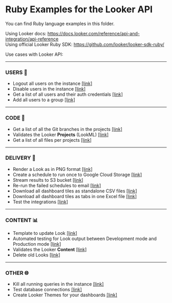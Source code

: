 # Ruby Examples for the Looker API

You can find Ruby language examples in this folder.


Using Looker docs: https://docs.looker.com/reference/api-and-integration/api-reference   
Using official Looker Ruby SDK: https://github.com/looker/looker-sdk-ruby/

Use cases with Looker API:
___________
### USERS 👤
- Logout all users on the instance [[link]](https://github.com/looker-open-source/sdk-examples/blob/master/ruby/logout_all_users.rb)
- Disable users in the instance [[link]](https://github.com/looker-open-source/sdk-examples/blob/master/ruby/disable_users.rb)
- Get a list of all users and their auth credentials [[link]](https://github.com/looker-open-source/sdk-examples/blob/master/ruby/users_list_and_auth_types.rb)
- Add all users to a group [[link]](https://github.com/looker-open-source/sdk-examples/blob/master/ruby/all_users_to_group.rb)


___________
### CODE 💾
- Get a list of all the Git branches in the projects [[link]](https://github.com/looker-open-source/sdk-examples/blob/master/ruby/all_git_branches.rb)
- Validates the Looker **Projects** (LookML) [[link]](https://github.com/looker-open-source/sdk-examples/blob/master/ruby/validate_projects.rb)
- Get a list of all files per projects [[link]](https://github.com/looker-open-source/sdk-examples/blob/master/ruby/list_files_per_project.rb)

___________
### DELIVERY 📩
- Render a Look as in PNG format [[link]](https://github.com/looker-open-source/sdk-examples/blob/master/ruby/render_look_png.rb)
- Create a schedule to run once to Google Cloud Storage [[link]](https://github.com/looker-open-source/sdk-examples/blob/master/ruby/schedule_once_to_gcs.rb)
- Stream results to S3 bucket [[link]](https://github.com/looker-open-source/sdk-examples/blob/master/ruby/stream_to_s3.rb)
- Re-run the failed schedules to email [[link]](https://github.com/looker-open-source/sdk-examples/blob/master/ruby/rerun_failed_email_schedules.rb)
- Download all dashboard tiles as standalone CSV files [[link]](https://github.com/looker-open-source/sdk-examples/blob/master/ruby/download_dashboard.rb#L12-L33)
-  Download all dashboard tiles as tabs in one Excel file [[link]](https://github.com/looker-open-source/sdk-examples/blob/master/ruby/download_dashboard.rb#L36-L65)
- Test the integrations [[link]](https://github.com/looker-open-source/sdk-examples/blob/master/ruby/test_integrations.rb)

___________
### CONTENT 📊
- Template to update Look [[link]](https://github.com/looker-open-source/sdk-examples/blob/master/ruby/update_look.rb)
- Automated testing for Look output between Development mode and Production mode [[link]](https://github.com/looker-open-source/sdk-examples/blob/master/ruby/master/dev_vs_prod.rb)
- Validates the Looker **Content** [[link]](https://github.com/looker-open-source/sdk-examples/blob/master/ruby/validate_content.rb)
- Delete old Looks [[link]](https://github.com/looker-open-source/sdk-examples/blob/master/ruby/delete_unused_content.rb)

___________
### OTHER 🌐

- Kill all running queries in the instance [[link]](https://github.com/looker-open-source/sdk-examples/blob/master/ruby/kill_all_running_queries.rb)
- Test database connections [[link]](https://github.com/looker-open-source/sdk-examples/blob/master/ruby/test_all_connections.rb)
- Create Looker Themes for your dashboards [[link]](https://github.com/looker-open-source/sdk-examples/blob/master/ruby/create_themes.rb)
